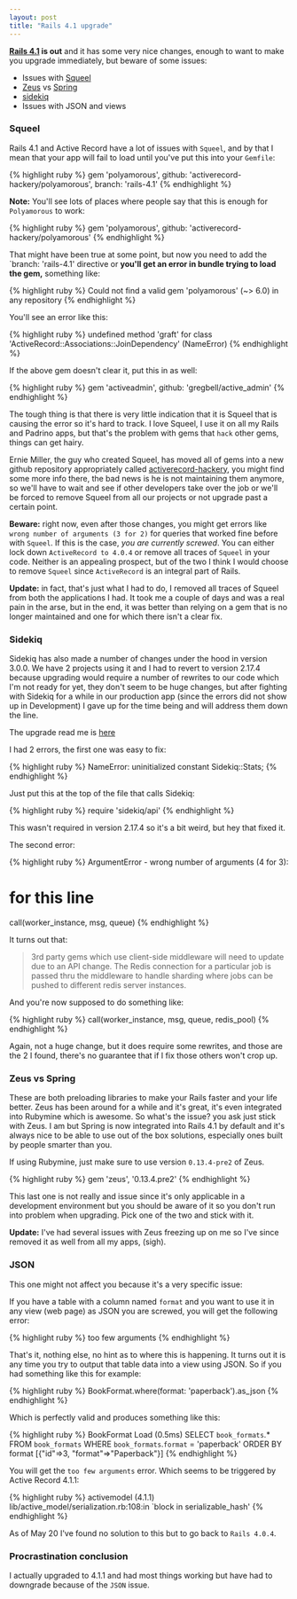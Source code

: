 ```yaml
---
layout: post
title: "Rails 4.1 upgrade"
---
```


**[Rails 4.1](http://edgeguides.rubyonrails.org/4_1_release_notes.html) is out** and it has some very nice changes, enough to want to make you upgrade immediately, but beware of some issues:

* Issues with [Squeel](https://github.com/activerecord-hackery/squeel)
* [Zeus](https://github.com/burke/zeus) vs [Spring](https://github.com/rails/spring/blob/master/README.md)
* [sidekiq](https://github.com/mperham/sidekiq)
* Issues with JSON and views


### Squeel
Rails 4.1 and Active Record have a lot of issues with `Squeel`, and by that I mean that your app will fail to load until you've put this into your `Gemfile`:

{% highlight ruby %}
gem 'polyamorous', github: 'activerecord-hackery/polyamorous', branch: 'rails-4.1'
{% endhighlight %}

**Note:** You'll see lots of places where people say that this is enough for `Polyamorous` to work:

{% highlight ruby %}
gem 'polyamorous', github: 'activerecord-hackery/polyamorous'
{% endhighlight %}

That might have been true at some point, but now you need to add the `branch: 'rails-4.1' directive or **you'll get an error in bundle trying to load the gem,** something like:

{% highlight ruby %}
Could not find a valid gem 'polyamorous' (~> 6.0) in any repository
{% endhighlight %}


You'll see an error like this:

{% highlight ruby %}
undefined method 'graft' for class 'ActiveRecord::Associations::JoinDependency' (NameError)
{% endhighlight %}

If the above gem doesn't clear it, put this in as well:

{% highlight ruby %}
gem 'activeadmin', github: 'gregbell/active_admin'
{% endhighlight %}

The tough thing is that there is very little indication that it is Squeel that is causing the error so it's hard to track. I love Squeel, I use it on all my Rails and Padrino apps, but that's the problem with gems that `hack` other gems, things can get hairy.

Ernie Miller, the guy who created Squeel, has moved all of gems into a new github repository appropriately called [activerecord-hackery](https://github.com/activerecord-hackery), you might find some more info there, the bad news is he is not maintaining them anymore, so we'll have to wait and see if other developers take over the job or we'll be forced to remove Squeel from all our projects or not upgrade past a certain point.

**Beware:** right now, even after those changes, you might get errors like `wrong number of arguments (3 for 2)` for queries that worked fine before with `Squeel`. If this is the case, *you are currently screwed*. You can either lock down `ActiveRecord to 4.0.4` or remove all traces of `Squeel` in your code. Neither is an appealing prospect, but of the two I think I would choose to remove `Squeel` since `ActiveRecord` is an integral part of Rails.

**Update:** in fact, that's just what I had to do, I removed all traces of Squeel from both the applications I had. It took me a couple of days and was a real pain in the arse, but in the end, it was better than relying on a gem that is no longer maintained and one for which there isn't a clear fix. 

### Sidekiq
Sidekiq has also made a number of changes under the hood in version 3.0.0. We have 2 projects using it and I had to revert to version 2.17.4 because upgrading would require a number of rewrites to our code which I'm not ready for yet, they don't seem to be huge changes, but after fighting with Sidekiq for a while in our production app (since the errors did not show up in Development) I gave up for the time being and will address them down the line.

The upgrade read me is [here](https://github.com/mperham/sidekiq/blob/master/3.0-Upgrade.md)

I had 2 errors, the first one was easy to fix:

{% highlight ruby %}
NameError: uninitialized constant Sidekiq::Stats;
{% endhighlight %}

Just put this at the top of the file that calls Sidekiq:

{% highlight ruby %}
require 'sidekiq/api'
{% endhighlight %}

This wasn't required in version 2.17.4 so it's a bit weird, but hey that fixed it.

The second error:

{% highlight ruby %}
ArgumentError - wrong number of arguments (4 for 3):
# for this line
call(worker_instance, msg, queue)
{% endhighlight %}

It turns out that:

> 3rd party gems which use client-side middleware will need to update due to an API change. The Redis connection for a particular job is passed thru the middleware to handle sharding where jobs can be pushed to different redis server instances.

And you're now supposed to do something like:

{% highlight ruby %}
call(worker_instance, msg, queue, redis_pool)
{% endhighlight %}

Again, not a huge change, but it does require some rewrites, and those are the 2 I found, there's no guarantee that if I fix those others won't crop up.

### Zeus vs Spring
These are both preloading libraries to make your Rails faster and your life better. Zeus has been around for a while and it's great, it's even integrated into Rubymine which is awesome. So what's the issue? you ask just stick with Zeus. I am but Spring is now integrated into Rails 4.1 by default and it's always nice to be able to use out of the box solutions, especially ones built by people smarter than you.

If using Rubymine, just make sure to use version `0.13.4-pre2` of Zeus.

{% highlight ruby %}
gem 'zeus', '0.13.4.pre2'
{% endhighlight %}

This last one is not really and issue since it's only applicable in a development environment but you should be aware of it so you don't run into problem when upgrading. Pick one of the two and stick with it.

**Update:** I've had several issues with Zeus freezing up on me so I've since removed it as well from all my apps, (sigh).

### JSON
This one might not affect you because it's a very specific issue:

If you have a table with a column named `format` and you want to use it in any view (web page) as JSON you are screwed, you will get the following error:

{% highlight ruby %}
	too few arguments
{% endhighlight %}
	
That's it, nothing else, no hint as to where this is happening. It turns out it is any time you try to output that table data into a view using JSON. So if you had something like this for example:

{% highlight ruby %}
	BookFormat.where(format: 'paperback').as_json
{% endhighlight %}	

Which is perfectly valid and produces something like this: 

{% highlight ruby %}
	BookFormat Load (0.5ms)  SELECT `book_formats`.* FROM `book_formats`  WHERE `book_formats`.`format` = 'paperback'  ORDER BY format
[{"id"=>3, "format"=>"Paperback"}]
{% endhighlight %}
	
You will get the `too few arguments` error. Which seems to be triggered by Active Record 4.1.1:

{% highlight ruby %}
	activemodel (4.1.1) lib/active_model/serialization.rb:108:in `block in serializable_hash'
{% endhighlight %}

As of May 20 I've found no solution to this but to go back to `Rails 4.0.4`.

### Procrastination conclusion

I actually upgraded to 4.1.1 and had most things working but have had to downgrade because of the `JSON` issue.
